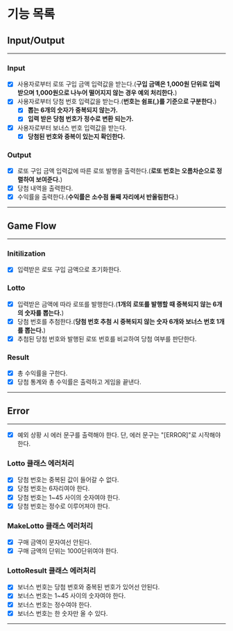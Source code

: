 # 기능 목록

## Input/Output

---

### Input

- [x] 사용자로부터 로또 구입 금액 입력값을 받는다.(**구입 금액은 1,000원 단위로 입력 받으며 1,000원으로 나누어 떨어지지 않는 경우 예외 처리한다.**)
- [x] 사용자로부터 당첨 번호 입력값을 받는다.(**번호는 쉼표(,)를 기준으로 구분한다.**)
  - [x] **뽑는 6개의 숫자가 중복되지 않는가.**
  - [x] **입력 받은 당첨 번호가 정수로 변환 되는가.**
- [x] 사용자로부터 보너스 번호 입력값을 받는다.
  - [x] **당첨된 번호와 중복이 있는지 확인한다.**

### Output

- [x] 로또 구입 금액 입력값에 따른 로또 발행을 출력한다.(**로또 번호는 오름차순으로 정렬하여 보여준다.**)
- [x] 당첨 내역을 출력한다.
- [x] 수익률을 출력한다.(**수익률은 소수점 둘째 자리에서 반올림한다.**)

---

## Game Flow

---

### Initilization

- [x] 입력받은 로또 구입 금액으로 초기화한다.

### Lotto

- [x] 입력받은 금액에 따라 로또를 발행한다.(**1개의 로또를 발행할 때 중복되지 않는 6개의 숫자를 뽑는다.**)
- [x] 당첨 번호를 추첨한다.(**당첨 번호 추첨 시 중복되지 않는 숫자 6개와 보너스 번호 1개를 뽑는다.**)
- [x] 추첨된 당첨 번호와 발행된 로또 번호를 비교하여 당첨 여부를 판단한다.

### Result

- [x] 총 수익률을 구한다.
- [x] 당첨 통계와 총 수익률은 출력하고 게임을 끝낸다.

---

## Error

---

- [x] 예외 상황 시 에러 문구를 출력해야 한다. 단, 에러 문구는 "[ERROR]"로 시작해야 한다.

### Lotto 클래스 에러처리

- [x] 당첨 번호는 중복된 값이 들어갈 수 없다.
- [x] 당첨 번호는 6자리여야 한다.
- [x] 당첨 번호는 1~45 사이의 숫자여야 한다.
- [x] 당첨 번호는 정수로 이루어져야 한다.

### MakeLotto 클래스 에러처리

- [x] 구매 금액이 문자여선 안된다.
- [x] 구매 금액의 단위는 1000단위여야 한다.

### LottoResult 클래스 에러처리

- [x] 보너스 번호는 당첨 번호와 중복된 번호가 있어선 안된다.
- [x] 보너스 번호는 1~45 사이의 숫자여야 한다.
- [x] 보너스 번호는 정수여야 한다.
- [x] 보너스 번호는 한 숫자만 올 수 있다.

---
